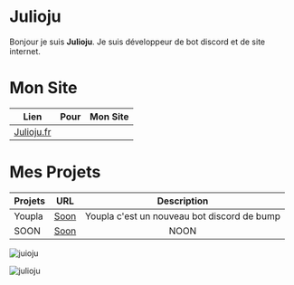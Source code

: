 # Julioju
Bonjour je suis **Julioju**.
Je suis développeur de bot discord et de site internet.


# Mon Site
|Lien      | Pour           | Mon Site |
| ------------- |:-------------:|:--------------:|
| [Julioju.fr](https://julioju.fr)  |

# Mes Projets
| Projets        | URL           | Description |
| ------------- |:-------------:|:--------------:|
| Youpla      | [Soon](https://graphicoum.xyz) | Youpla c'est un nouveau bot discord de bump |
| SOON      | [Soon](https://graphicoum.xyz) | NOON |

![juioju](https://github-readme-stats.vercel.app/api?username=julioju1015&show_icons=true&theme=tokyonight&hide=["issues"])

![julioju](https://github-readme-stats.vercel.app/api/top-langs?username=tovade&show_icons=true&theme=tokyonight&layout=compact)
